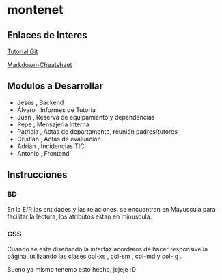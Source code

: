 # montenet

## Enlaces de Interes

[Tutorial Git](https://www.youtube.com/watch?v=zH3I1DZNovk "codigofacilito")

[Markdown-Cheatsheet](https://github.com/adam-p/markdown-here/wiki/Markdown-Cheatsheet "markdown")

## Modulos a Desarrollar

 - Jesús , Backend
 - Álvaro , Informes de Tutoría
 - Juan , Reserva de equipamiento y dependencias
 - Pepe , Mensajeria Interna
 - Patricia , Actas de departamento, reunión padres/tutores
 - Cristian , Actas de evaluación
 - Adrián , Incidencias TIC
 - Antonio , Frontend

## Instrucciones

### BD

En la E/R las entidades y las relaciones, se encuentran en Mayuscula para facilitar la lectura, los atributos estan en minuscula.

### CSS

Cuando se este diseñando la interfaz acordaros de hacer responsive la página, utilizando las clases col-xs , col-sm , col-md y col-lg .

Bueno ya mismo tenemo esto hecho, jejeje ;D
